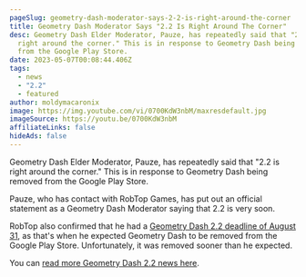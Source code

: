 ```yaml
---
pageSlug: geometry-dash-moderator-says-2-2-is-right-around-the-corner
title: Geometry Dash Moderator Says "2.2 Is Right Around The Corner"
desc: Geometry Dash Elder Moderator, Pauze, has repeatedly said that "2.2 is
  right around the corner." This is in response to Geometry Dash being removed
  from the Google Play Store.
date: 2023-05-07T00:08:44.406Z
tags:
  - news
  - "2.2"
  - featured
author: moldymacaronix
image: https://img.youtube.com/vi/0700KdW3nbM/maxresdefault.jpg
imageSource: https://youtu.be/0700KdW3nbM
affiliateLinks: false
hideAds: false
---
```

Geometry Dash Elder Moderator, Pauze, has repeatedly said that "2.2 is right around the corner." This is in response to Geometry Dash being removed from the Google Play Store.

Pauze, who has contact with RobTop Games, has put out an official statement as a Geometry Dash Moderator saying that 2.2 is very soon.

RobTop also confirmed that he had a [Geometry Dash 2.2 deadline of August 31](), as that's when he expected Geometry Dash to be removed from the Google Play Store. Unfortunately, it was removed sooner than he expected.

You can [read more Geometry Dash 2.2 news here]().